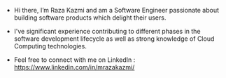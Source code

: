 
- Hi there, I’m Raza Kazmi and am a Software Engineer passionate about building software products which delight their users. 

- I've significant experience contributing to different phases in the software development lifecycle as well as strong knowledge of Cloud Computing technologies.

- Feel free to connect with me on LinkedIn : https://www.linkedin.com/in/mrazakazmi/
<!---
MRazaKazmi/MRazaKazmi is a ✨ special ✨ repository because its `README.md` (this file) appears on your GitHub profile.
You can click the Preview link to take a look at your changes.
--->
